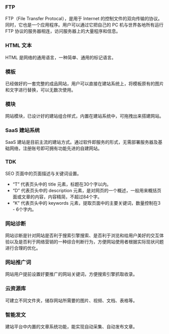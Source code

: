 
### FTP
FTP（File Transfer Protocal），是用于 Internet 的控制文件的双向传输的协议。同时，它也是一个应用程序。用户可以通过它把自己的 PC 机与世界各地所有运行 FTP 协议的服务器相连，访问服务器上的大量程序和信息。


### HTML 文本
HTML 是网络的通用语言，一种简单、通用的标记语言。


### 模板
已经做好的一套完整的成品网站，用户可以直接在建站系统上，将模板原有的图片和文字进行替换，可以无数次使用。

### 模块
网站模块，已设计好的建站组合样式，内置在建站系统中，可拖拽出来搭建网站。

### SaaS 建站系统
SaaS 建站是目前主流的建站方式。通过软件即服务的形式，无需部署服务器及基础网络，注册账号即可拥有功能先进的自建网站。


### TDK
SEO 页面中的页面描述与关键词设置。
- “T” 代表页头中的 title 元素，标题在30个字以内。
- “D” 代表页头中的 description 元素，是对网页的一个概述，一般用来概括页面或文章的内容，内容精简，不超过84个字。
- “K” 代表页头中的 keywords 元素，提取页面中的主要关键词，数量控制在3 - 6个字内。

### 网站诊断
网站诊断是针对网站是否利于搜索引擎搜索、是否利于浏览和给用户美好的交互体验以及是否利于网络营销的一种综合判断行为，方便网站使用者根据实际现状问题进行合理的优化。

### 网站推广词
网站用户提前设置好要推广的网站关键词，方便搜索引擎抓取收录。

### 云资源库
可建立不同文件夹，储存网站所需要的图片、视频、文档、表格等。

### 智能发文
建站平台中内置的文章系统功能，能实现自动采集、自动发布文章。

